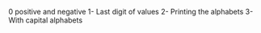 0 positive and negative
1- Last digit of values
2- Printing the alphabets
3- With capital alphabets

